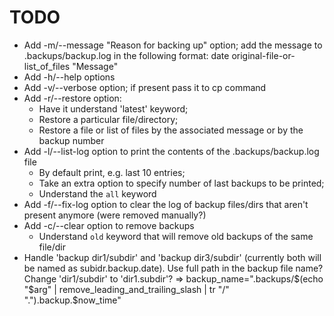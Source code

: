 # TODO

- Add -m/--message "Reason for backing up" option; add the message to .backups/backup.log in the following format:
	date    original-file-or-list_of_files    "Message"
- Add -h/--help options
- Add -v/--verbose option; if present pass it to cp command
- Add -r/--restore option: 
  - Have it understand 'latest' keyword;
  - Restore a particular file/directory;
  - Restore a file or list of files by the associated message or by the backup number
- Add -l/--list-log option to print the contents of the .backups/backup.log file
  - By default print, e.g. last 10 entries;
  - Take an extra option to specify number of last backups to be printed;
  - Understand the `all` keyword
- Add -f/--fix-log option to clear the log of backup files/dirs that aren't present anymore (were removed manually?)
- Add -c/--clear option to remove backups
  - Understand `old` keyword that will remove old backups of the same file/dir
- Handle 'backup dir1/subdir' and 'backup dir3/subdir' (currently both will be named as subidr.backup.date). Use full path in the backup file name? Change 'dir1/subdir' to 'dir1.subdir'? => backup_name=".backups/$(echo "$arg" | remove_leading_and_trailing_slash | tr "/" ".").backup.$now_time"
